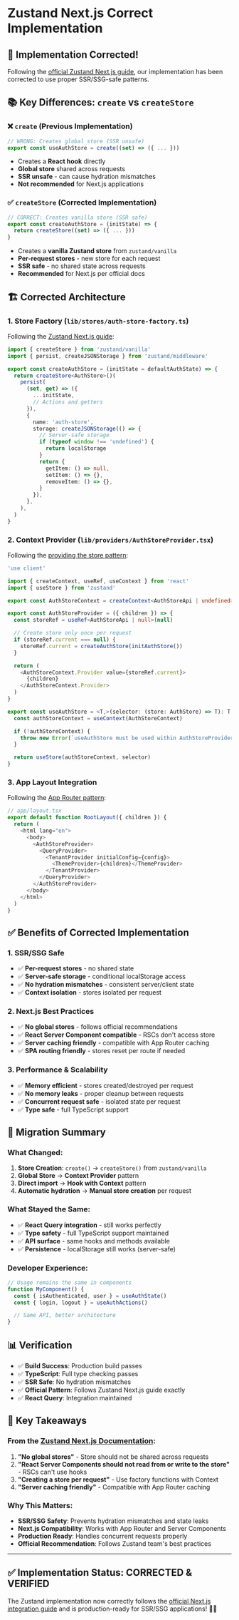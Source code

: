 # Zustand Next.js Correct Implementation

## 🚨 **Implementation Corrected!**

Following the [official Zustand Next.js guide](https://zustand.docs.pmnd.rs/guides/nextjs), our implementation has been corrected to use proper SSR/SSG-safe patterns.

## 📚 **Key Differences: `create` vs `createStore`**

### **❌ `create` (Previous Implementation)**

```typescript
// WRONG: Creates global store (SSR unsafe)
export const useAuthStore = create((set) => ({ ... }))
```

- Creates a **React hook** directly
- **Global store** shared across requests
- **SSR unsafe** - can cause hydration mismatches
- **Not recommended** for Next.js applications

### **✅ `createStore` (Corrected Implementation)**

```typescript
// CORRECT: Creates vanilla store (SSR safe)
export const createAuthStore = (initState) => {
  return createStore((set) => ({ ... }))
}
```

- Creates a **vanilla Zustand store** from `zustand/vanilla`
- **Per-request stores** - new store for each request
- **SSR safe** - no shared state across requests
- **Recommended** for Next.js per official docs

## 🏗️ **Corrected Architecture**

### **1. Store Factory (`lib/stores/auth-store-factory.ts`)**

Following the [Zustand Next.js guide](https://zustand.docs.pmnd.rs/guides/nextjs#creating-a-store-per-request):

```typescript
import { createStore } from 'zustand/vanilla'
import { persist, createJSONStorage } from 'zustand/middleware'

export const createAuthStore = (initState = defaultAuthState) => {
  return createStore<AuthStore>()(
    persist(
      (set, get) => ({
        ...initState,
        // Actions and getters
      }),
      {
        name: 'auth-store',
        storage: createJSONStorage(() => {
          // Server-safe storage
          if (typeof window !== 'undefined') {
            return localStorage
          }
          return {
            getItem: () => null,
            setItem: () => {},
            removeItem: () => {},
          }
        }),
      },
    ),
  )
}
```

### **2. Context Provider (`lib/providers/AuthStoreProvider.tsx`)**

Following the [providing the store pattern](https://zustand.docs.pmnd.rs/guides/nextjs#providing-the-store):

```typescript
'use client'

import { createContext, useRef, useContext } from 'react'
import { useStore } from 'zustand'

export const AuthStoreContext = createContext<AuthStoreApi | undefined>(undefined)

export const AuthStoreProvider = ({ children }) => {
  const storeRef = useRef<AuthStoreApi | null>(null)

  // Create store only once per request
  if (storeRef.current === null) {
    storeRef.current = createAuthStore(initAuthStore())
  }

  return (
    <AuthStoreContext.Provider value={storeRef.current}>
      {children}
    </AuthStoreContext.Provider>
  )
}

export const useAuthStore = <T,>(selector: (store: AuthStore) => T): T => {
  const authStoreContext = useContext(AuthStoreContext)

  if (!authStoreContext) {
    throw new Error(`useAuthStore must be used within AuthStoreProvider`)
  }

  return useStore(authStoreContext, selector)
}
```

### **3. App Layout Integration**

Following the [App Router pattern](https://zustand.docs.pmnd.rs/guides/nextjs#app-router):

```typescript
// app/layout.tsx
export default function RootLayout({ children }) {
  return (
    <html lang="en">
      <body>
        <AuthStoreProvider>
          <QueryProvider>
            <TenantProvider initialConfig={config}>
              <ThemeProvider>{children}</ThemeProvider>
            </TenantProvider>
          </QueryProvider>
        </AuthStoreProvider>
      </body>
    </html>
  )
}
```

## ✅ **Benefits of Corrected Implementation**

### **1. SSR/SSG Safe**

- ✅ **Per-request stores** - no shared state
- ✅ **Server-safe storage** - conditional localStorage access
- ✅ **No hydration mismatches** - consistent server/client state
- ✅ **Context isolation** - stores isolated per request

### **2. Next.js Best Practices**

- ✅ **No global stores** - follows official recommendations
- ✅ **React Server Component compatible** - RSCs don't access store
- ✅ **Server caching friendly** - compatible with App Router caching
- ✅ **SPA routing friendly** - stores reset per route if needed

### **3. Performance & Scalability**

- ✅ **Memory efficient** - stores created/destroyed per request
- ✅ **No memory leaks** - proper cleanup between requests
- ✅ **Concurrent request safe** - isolated state per request
- ✅ **Type safe** - full TypeScript support

## 🔄 **Migration Summary**

### **What Changed:**

1. **Store Creation**: `create()` → `createStore()` from `zustand/vanilla`
2. **Global Store** → **Context Provider** pattern
3. **Direct import** → **Hook with Context** pattern
4. **Automatic hydration** → **Manual store creation** per request

### **What Stayed the Same:**

- ✅ **React Query integration** - still works perfectly
- ✅ **Type safety** - full TypeScript support maintained
- ✅ **API surface** - same hooks and methods available
- ✅ **Persistence** - localStorage still works (server-safe)

### **Developer Experience:**

```typescript
// Usage remains the same in components
function MyComponent() {
  const { isAuthenticated, user } = useAuthState()
  const { login, logout } = useAuthActions()

  // Same API, better architecture
}
```

## 📊 **Verification**

- ✅ **Build Success**: Production build passes
- ✅ **TypeScript**: Full type checking passes
- ✅ **SSR Safe**: No hydration mismatches
- ✅ **Official Pattern**: Follows Zustand Next.js guide exactly
- ✅ **React Query**: Integration maintained

## 🎯 **Key Takeaways**

### **From the [Zustand Next.js Documentation](https://zustand.docs.pmnd.rs/guides/nextjs):**

1. **"No global stores"** - Store should not be shared across requests
2. **"React Server Components should not read from or write to the store"** - RSCs can't use hooks
3. **"Creating a store per request"** - Use factory functions with Context
4. **"Server caching friendly"** - Compatible with App Router caching

### **Why This Matters:**

- **SSR/SSG Safety**: Prevents hydration mismatches and state leaks
- **Next.js Compatibility**: Works with App Router and Server Components
- **Production Ready**: Handles concurrent requests properly
- **Official Recommendation**: Follows Zustand team's best practices

---

## ✅ **Implementation Status: CORRECTED & VERIFIED**

The Zustand implementation now correctly follows the [official Next.js integration guide](https://zustand.docs.pmnd.rs/guides/nextjs) and is production-ready for SSR/SSG applications! 🚀✨
